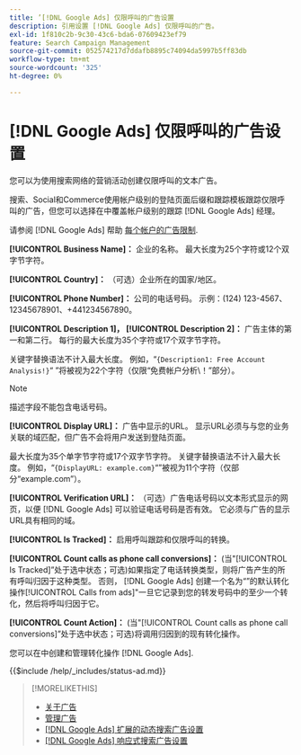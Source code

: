 ```yaml
---
title: ’[!DNL Google Ads] 仅限呼叫的广告设置
description: 引用设置 [!DNL Google Ads] 仅限呼叫的广告。
exl-id: 1f810c2b-9c30-43c6-bda6-07609423ef79
feature: Search Campaign Management
source-git-commit: 052574217d7ddafb8895c74094da5997b5ff83db
workflow-type: tm+mt
source-wordcount: '325'
ht-degree: 0%

---
```


# [!DNL Google Ads] 仅限呼叫的广告设置

您可以为使用搜索网络的营销活动创建仅限呼叫的文本广告。

搜索、Social和Commerce使用帐户级别的登陆页面后缀和跟踪模板跟踪仅限呼叫的广告，但您可以选择在中覆盖帐户级别的跟踪 [!DNL Google Ads] 经理。

请参阅 [!DNL Google Ads] 帮助 [每个帐户的广告限制](https://support.google.com/google-ads/answer/6372658?hl=en).

<!-- ## Call-only Ad -->

<!-- hiding section header since there's only one section -->

**[!UICONTROL Business Name]：** 企业的名称。 最大长度为25个字符或12个双字节字符。

**[!UICONTROL Country]：** （可选）企业所在的国家/地区。

**[!UICONTROL Phone Number]：** 公司的电话号码。 示例：(124) 123-4567、12345678901、+441234567890。

**[!UICONTROL Description 1]， [!UICONTROL Description 2]：** 广告主体的第一和第二行。 每行的最大长度为35个字符或17个双字节字符。

关键字替换语法不计入最大长度。 例如，“`{Description1: Free Account Analysis!}`“ ”将被视为22个字符（仅限“免费帐户分析\！”部分）。

>[!NOTE]
>
>描述字段不能包含电话号码。

**[!UICONTROL Display URL]：** 广告中显示的URL。 显示URL必须与与您的业务关联的域匹配，但广告不会将用户发送到登陆页面。

最大长度为35个单字节字符或17个双字节字符。 关键字替换语法不计入最大长度。 例如，“`{DisplayURL: example.com}`“”被视为11个字符（仅部分“example.com”）。

**[!UICONTROL Verification URL]：** （可选）广告电话号码以文本形式显示的网页，以便 [!DNL Google Ads] 可以验证电话号码是否有效。 它必须与广告的显示URL具有相同的域。

**[!UICONTROL Is Tracked]：** 启用呼叫跟踪和仅限呼叫的转换。

**[!UICONTROL Count calls as phone call conversions]：** (当&quot;[!UICONTROL Is Tracked]”处于选中状态；可选)如果指定了电话转换类型，则将广告产生的所有呼叫归因于这种类型。 否则， [!DNL Google Ads] 创建一个名为“”的默认转化操作[!UICONTROL Calls from ads]&quot;一旦它记录到您的转发号码中的至少一个转化，然后将呼叫归因于它。

**[!UICONTROL Count Action]：** (当&quot;[!UICONTROL Count calls as phone call conversions]”处于选中状态；可选)将调用归因到的现有转化操作。

您可以在中创建和管理转化操作 [!DNL Google Ads].

<!-- **[!UICONTROL Status]:** -->

{{$include /help/_includes/status-ad.md}}

>[!MORELIKETHIS]
>
>* [关于广告](ad-about.md)
>* [管理广告](ad-manage.md)
>* [[!DNL Google Ads] 扩展的动态搜索广告设置](ad-settings-google-dsa.md)
>* [[!DNL Google Ads] 响应式搜索广告设置](ad-settings-google-rsa.md)
